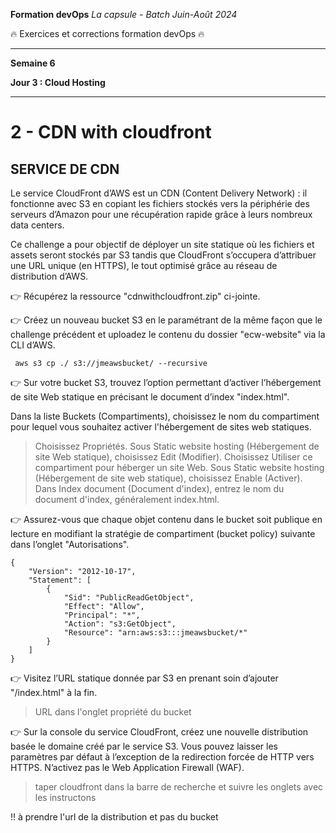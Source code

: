 **Formation devOps**
_La capsule - Batch Juin-Août 2024_

:fire: Exercices et corrections formation devOps :fire:

---

**Semaine 6**

**Jour 3 : Cloud Hosting**

---

# 2 - CDN with cloudfront

## SERVICE DE CDN

Le service CloudFront d’AWS est un CDN (Content Delivery Network) : il fonctionne avec S3 en copiant les fichiers stockés vers 
la périphérie des serveurs d’Amazon pour une récupération rapide grâce à leurs nombreux data centers.

Ce challenge a pour objectif de déployer un site statique où les fichiers et assets seront stockés par S3 tandis que CloudFront 
s’occupera d’attribuer une URL unique (en HTTPS), le tout optimisé grâce au réseau de distribution d’AWS.

👉 Récupérez la ressource "cdnwithcloudfront.zip" ci-jointe.

 👉 Créez un nouveau bucket S3 en le paramétrant de la même façon que le challenge précédent et uploadez le contenu du dossier "ecw-website" via la CLI d’AWS.

```
 aws s3 cp ./ s3://jmeawsbucket/ --recursive
```

 👉 Sur votre bucket S3, trouvez l’option permettant d’activer l’hébergement de site Web statique en précisant le document d’index "index.html".

 

Dans la liste Buckets (Compartiments), choisissez le nom du compartiment pour lequel vous souhaitez activer l'hébergement de sites web statiques.

> Choisissez Propriétés.
> Sous Static website hosting (Hébergement de site Web statique), choisissez Edit (Modifier).
> Choisissez Utiliser ce compartiment pour héberger un site Web.
> Sous Static website hosting (Hébergement de site web statique), choisissez Enable (Activer).
> Dans Index document (Document d'index), entrez le nom du document d'index, généralement index.html. 

 👉 Assurez-vous que chaque objet contenu dans le bucket soit publique en lecture en modifiant la stratégie de compartiment (bucket policy) suivante dans l’onglet "Autorisations".

```
{
    "Version": "2012-10-17",
    "Statement": [
        {
            "Sid": "PublicReadGetObject",
            "Effect": "Allow",
            "Principal": "*",
            "Action": "s3:GetObject",
            "Resource": "arn:aws:s3:::jmeawsbucket/*"
        }
    ]
}
```

 👉 Visitez l’URL statique donnée par S3 en prenant soin d’ajouter "/index.html" à la fin.

> URL dans l'onglet propriété du bucket


 👉 Sur la console du service CloudFront, créez une nouvelle distribution basée le domaine créé par le service S3. Vous pouvez laisser les paramètres par défaut à l’exception de la redirection forcée de HTTP vers HTTPS. N’activez pas le Web Application Firewall (WAF).

> taper cloudfront dans la barre de recherche et suivre les onglets avec les instructons

!! à prendre l'url de la distribution et pas du bucket


